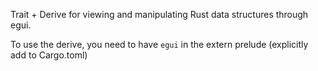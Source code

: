 Trait + Derive for viewing and manipulating Rust data structures through egui.

To use the derive, you need to have `egui` in the extern prelude (explicitly add to Cargo.toml)